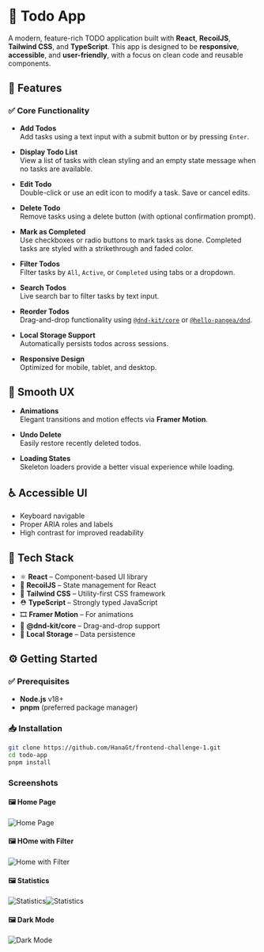 # 📝 Todo App

A modern, feature-rich TODO application built with **React**, **RecoilJS**, **Tailwind CSS**, and **TypeScript**. This app is designed to be **responsive**, **accessible**, and **user-friendly**, with a focus on clean code and reusable components.

## 🚀 Features

### ✅ Core Functionality

- **Add Todos**  
  Add tasks using a text input with a submit button or by pressing `Enter`.

- **Display Todo List**  
  View a list of tasks with clean styling and an empty state message when no tasks are available.

- **Edit Todo**  
  Double-click or use an edit icon to modify a task. Save or cancel edits.

- **Delete Todo**  
  Remove tasks using a delete button (with optional confirmation prompt).

- **Mark as Completed**  
  Use checkboxes or radio buttons to mark tasks as done. Completed tasks are styled with a strikethrough and faded color.

- **Filter Todos**  
  Filter tasks by `All`, `Active`, or `Completed` using tabs or a dropdown.

- **Search Todos**  
  Live search bar to filter tasks by text input.

- **Reorder Todos**  
  Drag-and-drop functionality using [`@dnd-kit/core`](https://github.com/clauderic/dnd-kit) or [`@hello-pangea/dnd`](https://github.com/hello-pangea/dnd).

- **Local Storage Support**  
  Automatically persists todos across sessions.

- **Responsive Design**  
  Optimized for mobile, tablet, and desktop.

## 🎨 Smooth UX

- **Animations**  
  Elegant transitions and motion effects via **Framer Motion**.

- **Undo Delete**  
  Easily restore recently deleted todos.

- **Loading States**  
  Skeleton loaders provide a better visual experience while loading.

## ♿ Accessible UI

- Keyboard navigable  
- Proper ARIA roles and labels  
- High contrast for improved readability

## 🧰 Tech Stack

- ⚛️ **React** – Component-based UI library  
- 🎯 **RecoilJS** – State management for React  
- 🎨 **Tailwind CSS** – Utility-first CSS framework  
- ⛑ **TypeScript** – Strongly typed JavaScript  
- 🎞 **Framer Motion** – For animations  
- 🧩 **@dnd-kit/core** – Drag-and-drop support  
- 💾 **Local Storage** – Data persistence

## ⚙️ Getting Started

### ✅ Prerequisites

- **Node.js** v18+
- **pnpm** (preferred package manager)

### 📥 Installation

```bash
git clone https://github.com/HanaGt/frontend-challenge-1.git
cd todo-app
pnpm install
```
### Screenshots

#### 🖼️ Home Page
![Home Page](public/screenshots/screenshot1.png)

#### 🖼️ HOme with Filter
![Home with Filter](public/screenshots/screenshot2.png)

#### 🖼️ Statistics
![Statistics](public/screenshots/screenshot3.png)![Statistics](public/screenshots/screenshot4.png)

#### 🖼️ Dark Mode
![Dark Mode](public/screenshots/screenshot5.png)


